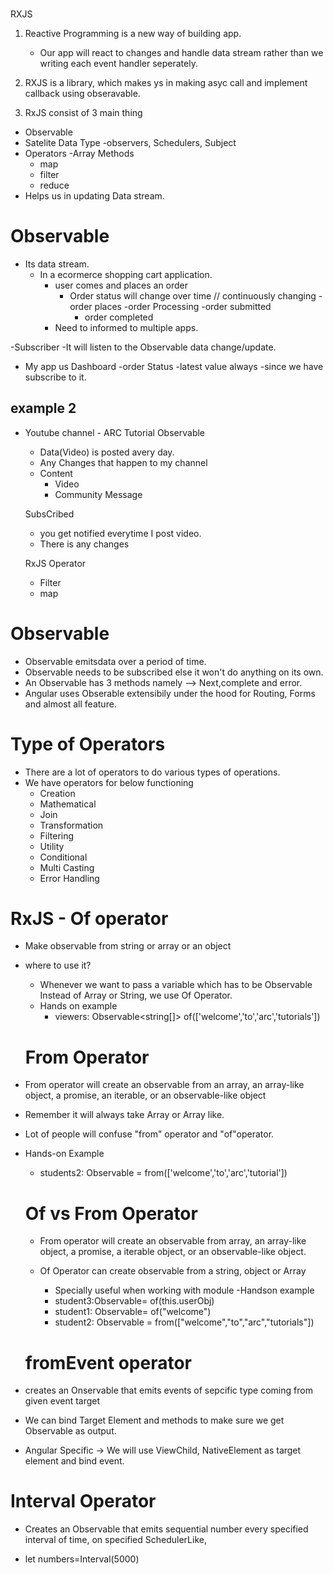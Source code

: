 ###

RXJS

1. Reactive Programming is a new way of building app.
   - Our app will react to changes and handle data stream rather than we writing each event handler seperately.
2. RXJS is a library, which makes ys in making asyc call and implement callback using obseravable.

3. RxJS consist of 3 main thing

- Observable
- Satelite Data Type -observers, Schedulers, Subject
- Operators
  -Array Methods
  - map
  - filter
  - reduce
- Helps us in updating Data stream.

# Observable

- Its data stream.
  - In a ecormerce shopping cart application.
    - user comes and places an order
      - Order status will change over time // continuously changing
        -order places
        -order Processing
        -order submitted
        - order completed
    - Need to informed to multiple apps.

-Subscriber
-It will listen to the Observable data change/update.

- My app us Dashboard
  -order Status -latest value always -since we have subscribe to it.

## example 2

- Youtube channel - ARC Tutorial
  Observable

  - Data(Video) is posted avery day.
  - Any Changes that happen to my channel
  - Content
    - Video
    - Community Message

  SubsCribed

  - you get notified everytime I post video.
  - There is any changes

  RxJS Operator

  - Filter
  - map

# Observable

- Observable emitsdata over a period of time.
- Observable needs to be subscribed else it won't do anything on its own.
- An Observable has 3 methods namely --> Next,complete and error.
- Angular uses Obserable extensibily under the hood for Routing, Forms and almost all feature.

# Type of Operators

- There are a lot of operators to do various types of operations.
- We have operators for below functioning
  - Creation
  - Mathematical
  - Join
  - Transformation
  - Filtering
  - Utility
  - Conditional
  - Multi Casting
  - Error Handling

# RxJS - Of operator

- Make observable from string or array or an object
- where to use it?

  - Whenever we want to pass a variable which has to be Observable Instead of Array or String, we use Of Operator.
  - Hands on example
    - viewers: Observable<string[]> of(['welcome','to','arc','tutorials'])

  # From Operator

- From operator will create an observable from an array, an array-like object, a promise, an iterable, or an observable-like object
- Remember it will always take Array or Array like.
- Lot of people will confuse "from" operator and "of"operator.
- Hands-on Example

  - students2: Observable<string> = from(['welcome','to','arc','tutorial'])

  # Of vs From Operator

  - From operator will create an observable from array, an array-like object, a promise, a iterable object, or an observable-like object.

  - Of Operator can create observable from a string, object or Array
    - Specially useful when working with module
      -Handson example
    - student3:Observable<User>= of(this.userObj)
    - student1: Observable<string>= of("welcome")
    - student2: Observable<string> = from(["welcome","to","arc","tutorials"])

  # fromEvent operator

- creates an Onservable that emits events of sepcific type coming from given event target
- We can bind Target Element and methods to make sure we get Observable as output.
- Angular Specific -> We will use ViewChild, NativeElement as target element and bind event.

# Interval Operator

- Creates an Observable that emits sequential number every specified interval of time, on specified SchedulerLike,

- let numbers=Interval(5000)
